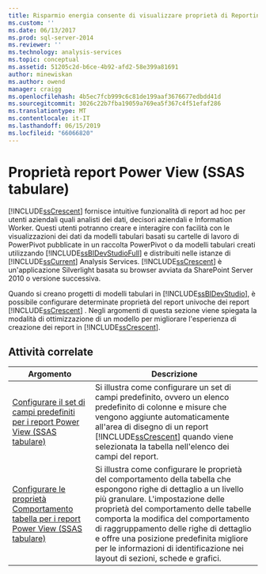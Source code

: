 ```yaml
---
title: Risparmio energia consente di visualizzare proprietà di Reporting (SSAS tabulare) | Microsoft Docs
ms.custom: ''
ms.date: 06/13/2017
ms.prod: sql-server-2014
ms.reviewer: ''
ms.technology: analysis-services
ms.topic: conceptual
ms.assetid: 51205c2d-b6ce-4b92-afd2-58e399a81691
author: minewiskan
ms.author: owend
manager: craigg
ms.openlocfilehash: 4b5ec7fcb999c6c81de199aaf3676677edbdd41d
ms.sourcegitcommit: 3026c22b7fba19059a769ea5f367c4f51efaf286
ms.translationtype: MT
ms.contentlocale: it-IT
ms.lasthandoff: 06/15/2019
ms.locfileid: "66066820"
---
```

# <a name="power-view-reporting-properties-ssas-tabular"></a>Proprietà report Power View (SSAS tabulare)
  [!INCLUDE[ssCrescent](../../includes/sscrescent-md.md)] fornisce intuitive funzionalità di report ad hoc per utenti aziendali quali analisti dei dati, decisori aziendali e Information Worker. Questi utenti potranno creare e interagire con facilità con le visualizzazioni dei dati da modelli tabulari basati su cartelle di lavoro di PowerPivot pubblicate in un raccolta PowerPivot o da modelli tabulari creati utilizzando [!INCLUDE[ssBIDevStudioFull](../../includes/ssbidevstudiofull-md.md)] e distribuiti nelle istanze di [!INCLUDE[ssCurrent](../../includes/sscurrent-md.md)] Analysis Services. [!INCLUDE[ssCrescent](../../includes/sscrescent-md.md)] è un'applicazione Silverlight basata su browser avviata da SharePoint Server 2010 o versione successiva.  
  
 Quando si creano progetti di modelli tabulari in [!INCLUDE[ssBIDevStudio](../../includes/ssbidevstudio-md.md)], è possibile configurare determinate proprietà del report univoche dei report [!INCLUDE[ssCrescent](../../includes/sscrescent-md.md)] . Negli argomenti di questa sezione viene spiegata la modalità di ottimizzazione di un modello per migliorare l'esperienza di creazione dei report in [!INCLUDE[ssCrescent](../../includes/sscrescent-md.md)].  
  
## <a name="related-tasks"></a>Attività correlate  
  
|Argomento|Descrizione|  
|-----------|-----------------|  
|[Configurare il set di campi predefiniti per i report Power View &#40;SSAS tabulare&#41;](power-view-configure-default-field-set-for-reports.md)|Si illustra come configurare un set di campi predefinito, ovvero un elenco predefinito di colonne e misure che vengono aggiunte automaticamente all'area di disegno di un report [!INCLUDE[ssCrescent](../../includes/sscrescent-md.md)] quando viene selezionata la tabella nell'elenco dei campi del report.|  
|[Configurare le proprietà Comportamento tabella per i report Power View &#40;SSAS tabulare&#41;](power-view-configure-table-behavior-properties-for-reports.md)|Si illustra come configurare le proprietà del comportamento della tabella che espongono righe di dettaglio a un livello più granulare. L'impostazione delle proprietà del comportamento delle tabelle comporta la modifica del comportamento di raggruppamento delle righe di dettaglio e offre una posizione predefinita migliore per le informazioni di identificazione nei layout di sezioni, schede e grafici.|  
  
  
